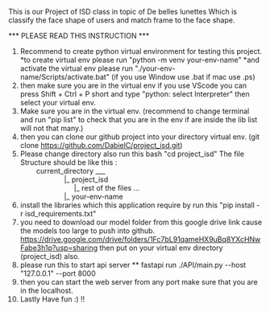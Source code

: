 This is our Project of ISD class in topic of De belles lunettes 
Which is classify the face shape of users and match frame to the face shape.


*** PLEASE READ THIS INSTRUCTION ***
1. Recommend to create python virtual environment for testing this project.
   *to create virtual env please run "python -m venv your-env-name"
   *and activate the virtual env please run "./your-env-name/Scripts/activate.bat" (if you use Window use .bat if mac use .ps)
2. then make sure you are in the virtual env
   if you use VScode you can press Shift + Ctrl + P short and type "python: select Interpreter" then select your virtual env.
3. Make sure you are in the virtual env. (recommend to change terminal and run "pip list" to check that you are in the env if are inside the lib list will not that many.)
4. then you can clone our github project into your directory virtual env. (git clone https://github.com/DabielC/project_isd.git)
5. Please change directory also run this bash "cd project_isd"
   The file Structure should be like this :</br>
   &nbsp;&nbsp;&nbsp;&nbsp;&nbsp;&nbsp;&nbsp;&nbsp;current_directory ___ </br>
   &nbsp;&nbsp;&nbsp;&nbsp;&nbsp;&nbsp;&nbsp;&nbsp;&nbsp;&nbsp;&nbsp;&nbsp;&nbsp;&nbsp;&nbsp;&nbsp;&nbsp;&nbsp;&nbsp;&nbsp;&nbsp;&nbsp;|_  project_isd</br>
   &nbsp;&nbsp;&nbsp;&nbsp;&nbsp;&nbsp;&nbsp;&nbsp;&nbsp;&nbsp;&nbsp;&nbsp;&nbsp;&nbsp;&nbsp;&nbsp;&nbsp;&nbsp;&nbsp;&nbsp;&nbsp;&nbsp;&nbsp;&nbsp;&nbsp;&nbsp;&nbsp;|_ rest of the files ... </br>
   &nbsp;&nbsp;&nbsp;&nbsp;&nbsp;&nbsp;&nbsp;&nbsp;&nbsp;&nbsp;&nbsp;&nbsp;&nbsp;&nbsp;&nbsp;&nbsp;&nbsp;&nbsp;&nbsp;&nbsp;&nbsp;&nbsp;|_  your-env-name</br>
7. install the libraries which this application require by run this "pip install -r isd_requirements.txt"
8. you need to download our model folder from this google drive link cause the models too large to push into github.
   https://drive.google.com/drive/folders/1Fc7bL91qameHX9uBq8YXcHNwFabe3h1p?usp=sharing
   then put on your virtual env directory (project_isd) also.
9. please run this to start api server ** fastapi run ./API/main.py --host "127.0.0.1" --port 8000
10. then you can start the web server from any port make sure that you are in the localhost.
11. Lastly Have fun :) !!
